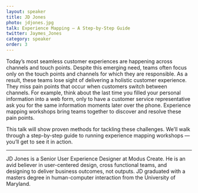 ```yaml
---
layout: speaker
title: JD Jones
photo: jdjones.jpg
talk: Experience Mapping — A Step-by-Step Guide
twitter: Jaymes_Jones
category: speaker
order: 3
---
```


Today’s most seamless customer experiences are happening across channels and touch points. Despite this emerging need, teams often focus only on the touch points and channels for which they are responsible. As a result, these teams lose sight of delivering a holistic customer experience. They miss pain points that occur when customers switch between channels. For example, think about the last time you filled your personal information into a web form, only to have a customer service representative ask you for the same information moments later over the phone. Experience mapping workshops bring teams together to discover and resolve these pain points.

This talk will show proven methods for tackling these challenges. We’ll walk through a step-by-step guide to running experience mapping workshops — you’ll get to see it in action.

---

JD Jones is a Senior User Experience Designer at Modus Create. He is an avid believer in user-centered design, cross functional teams, and designing to deliver business outcomes, not outputs. JD graduated with a masters degree in human-computer interaction from the University of Maryland.
